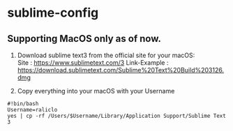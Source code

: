 # sublime-config

## Supporting MacOS only as of now.

1. Download sublime text3 from the official site for your macOS:  
Site : https://www.sublimetext.com/3
Link-Example : https://download.sublimetext.com/Sublime%20Text%20Build%203126.dmg

2. Copy everything into your macOS with your Username

```
#!bin/bash
Username=raliclo
yes | cp -rf /Users/$Username/Library/Application Support/Sublime Text 3
```
